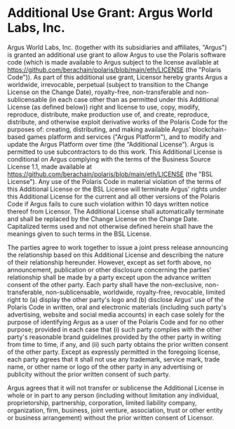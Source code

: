 # Additional Use Grant: Argus World Labs, Inc.

Argus World Labs, Inc. (together with its subsidiaries and affiliates, "Argus") is granted an additional use grant to allow Argus to use the Polaris software code (which is made available to Argus subject to the license available at https://github.com/berachain/polaris/blob/main/eth/LICENSE (the "Polaris Code")). As part of this additional use grant, Licensor hereby grants Argus a worldwide, irrevocable, perpetual (subject to transition to the Change License on the Change Date), royalty-free, non-transferable and non-sublicensable (in each case other than as permitted under this Additional License (as defined below)) right and license to use, copy, modify, reproduce, distribute, make production use of, and create, reproduce, distribute, and otherwise exploit derivative works of the Polaris Code for the purposes of: creating, distributing, and making available Argus' blockchain-based games platform and services ("Argus Platform"), and to modify and update the Argus Platform over time (the “Additional License”). Argus is permitted to use subcontractors to do this work. This Additional License is conditional on Argus complying with the terms of the Business Source License 1.1, made available at https://github.com/berachain/polaris/blob/main/eth/LICENSE (the "BSL License"). Any use of the Polaris Code in material violation of the terms of this Additional License or the BSL License will terminate Argus' rights under this Additional License for the current and all other versions of the Polaris Code if Argus fails to cure such violation within 10 days written notice thereof from Licensor. The Additional License shall automatically terminate and shall be replaced by the Change License on the Change Date. Capitalized terms used and not otherwise defined herein shall have the meanings given to such terms in the BSL License.

The parties agree to work together to issue a joint press release announcing the relationship based on this Additional License and describing the nature of their relationship hereunder. However, except as set forth above, no announcement, publication or other disclosure concerning the parties' relationship shall be made by a party except upon the advance written consent of the other party. Each party shall have the non-exclusive, non-transferable, non-sublicensable, worldwide, royalty-free, revocable, limited right to (a) display the other party's logo and (b) disclose Argus' use of the Polaris Code in written, oral and electronic materials (including such party's advertising, website and social media accounts) in each case solely for the purpose of identifying Argus as a user of the Polaris Code and for no other purpose; provided in each case that (i) such party complies with the other party's reasonable brand guidelines provided by the other party in writing from time to time, if any, and (ii) such party obtains the prior written consent of the other party. Except as expressly permitted in the foregoing license, each party agrees that it shall not use any trademark, service mark, trade name, or other name or logo of the other party in any advertising or publicity without the prior written consent of such party.

Argus agrees that it will not transfer or sublicense the Additional License in whole or in part to any person (including without limitation any individual, proprietorship, partnership, corporation, limited liability company, organization, firm, business, joint venture, association, trust or other entity or business arrangement) without the prior written consent of Licensor.
